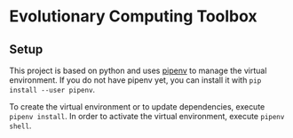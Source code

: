 # Evolutionary Computing Toolbox

## Setup
This project is based on python and uses [pipenv](https://pipenv.readthedocs.io/en/latest/) 
to manage the virtual environment. If you do not have pipenv yet, you can install it
with `pip install --user pipenv`. 

To create the virtual environment or to update dependencies, execute `pipenv install`. 
In order to activate the virtual environment, execute `pipenv shell`. 